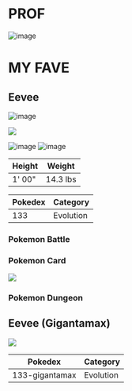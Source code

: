 # PROF

![image](https://user-images.githubusercontent.com/77476144/113009141-a7c76180-91b2-11eb-9573-bc5a53fc978d.png)

# MY FAVE

## Eevee

![image](https://user-images.githubusercontent.com/77476144/113013398-a39d4300-91b6-11eb-9648-c45a0161d525.png)

![](https://img.pokemondb.net/sprites/home/normal/eevee-f.png)

![image](https://user-images.githubusercontent.com/77476144/113011742-0d1c5200-91b5-11eb-80f1-c159e1e17600.png)
![image](https://user-images.githubusercontent.com/77476144/113011799-1c9b9b00-91b5-11eb-8123-14d805f48c32.png)


| Height | Weight |
| --- | --- |
| 1' 00" | 14.3 lbs |

| Pokedex | Category | 
| --- | --- |
| 133 | Evolution |

### Pokemon Battle



### Pokemon Card

[![](https://user-images.githubusercontent.com/77476144/113013864-0d1d5180-91b7-11eb-8773-bf14ac1e4a74.png)](https://www.pokemon-card.com/card-search/index.php?regulation_detail=XY&pokemon=%E3%82%A4%E3%83%BC%E3%83%96%E3%82%A4)

### Pokemon Dungeon

## Eevee (Gigantamax)

![](https://img.pokemondb.net/sprites/home/normal/eevee-gigantamax.png)

| Pokedex | Category | 
| --- | --- |
| 133-gigantamax | Evolution |
